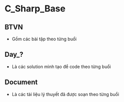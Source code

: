 # C_Sharp_Base

## BTVN
- Gồm các bài tập theo từng buổi 
## Day_? 
- Là các solution mình tạo để code theo từng buổi 
## Document
- Là các tài liệu lý thuyết đã được soạn theo từng buổi 